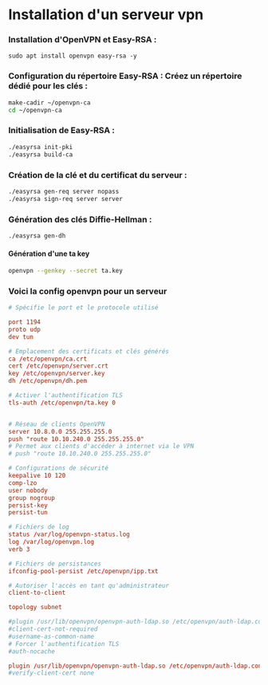 # Installation d'un serveur vpn

### Installation d'OpenVPN et Easy-RSA :

```sudo apt install openvpn easy-rsa -y```

### Configuration du répertoire Easy-RSA : Créez un répertoire dédié pour les clés :


```bash
make-cadir ~/openvpn-ca
cd ~/openvpn-ca
```

### Initialisation de Easy-RSA :

```bash
./easyrsa init-pki
./easyrsa build-ca
```

### Création de la clé et du certificat du serveur :

```bash
./easyrsa gen-req server nopass
./easyrsa sign-req server server
```

### Génération des clés Diffie-Hellman :

```bash
./easyrsa gen-dh
```

#### Génération d'une ta key
```bash
openvpn --genkey --secret ta.key
```



### Voici la config openvpn pour un serveur

```conf
# Spécifie le port et le protocole utilisé

port 1194
proto udp
dev tun

# Emplacement des certificats et clés générés
ca /etc/openvpn/ca.crt
cert /etc/openvpn/server.crt
key /etc/openvpn/server.key
dh /etc/openvpn/dh.pem

# Activer l'authentification TLS
tls-auth /etc/openvpn/ta.key 0


# Réseau de clients OpenVPN
server 10.8.0.0 255.255.255.0
push "route 10.10.240.0 255.255.255.0"
# Permet aux clients d'accéder à internet via le VPN
# push "route 10.10.240.0 255.255.255.0"

# Configurations de sécurité
keepalive 10 120
comp-lzo
user nobody
group nogroup
persist-key
persist-tun

# Fichiers de log
status /var/log/openvpn-status.log
log /var/log/openvpn.log
verb 3

# Fichiers de persistances
ifconfig-pool-persist /etc/openvpn/ipp.txt

# Autoriser l'accès en tant qu'administrateur
client-to-client

topology subnet

#plugin /usr/lib/openvpn/openvpn-auth-ldap.so /etc/openvpn/auth-ldap.conf
#client-cert-not-required
#username-as-common-name
# Forcer l'authentification TLS
#auth-nocache

plugin /usr/lib/openvpn/openvpn-auth-ldap.so /etc/openvpn/auth-ldap.conf
#verify-client-cert none
```